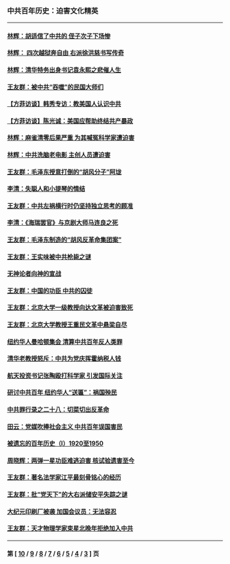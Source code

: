 ### 中共百年历史：迫害文化精英
---
#### [林辉：胡适信了中共的 侄子次子下场惨](../../pages/nf1176111/n14019760.md?06230430) 
#### [林辉： 四次越狱奔自由 右派徐洪慈书写传奇](../../pages/nf1176111/n14010438.md?06230430) 
#### [林辉：清华特务出身书记袁永熙之悲催人生](../../pages/nf1176111/n13997413.md?06230430) 
#### [王友群：被中共“吞噬”的民国大师们](../../pages/nf1176111/n13942620.md?06230430) 
#### [【方菲访谈】韩秀专访：教美国人认识中共](../../pages/nf1176111/n13821310.md?06230430) 
#### [【方菲访谈】陈光诚：美国应帮助终结共产暴政](../../pages/nf1176111/n13759521.md?06230430) 
#### [林辉：麻雀清零后果严重 为其喊冤科学家遭迫害](../../pages/nf1176111/n13746900.md?06230430) 
#### [林辉：中共洗脑老电影 主创人员遭迫害](../../pages/nf1176111/n13699437.md?06230430) 
#### [王友群：毛泽东授意打倒的“胡风分子”阿垅](../../pages/nf1176111/n13592541.md?06230430) 
#### [李清：失聪人和小提琴的情结](../../pages/nf1176111/n13459280.md?06230430) 
#### [王友群：中共左祸横行时仍坚持独立思考的顾准](../../pages/nf1176111/n13444722.md?06230430) 
#### [李清：《海瑞罢官》与京剧大师马连良之死](../../pages/nf1176111/n13412316.md?06230430) 
#### [王友群：毛泽东制造的“胡风反革命集团案”](../../pages/nf1176111/n13324909.md?06230430) 
#### [王友群：王实味被中共枪毙之谜](../../pages/nf1176111/n13307502.md?06230430) 
#### [无神论者向神的宣战](../../pages/nf1176111/n13281535.md?06230430) 
#### [王友群：中国的功臣 中共的囚徒](../../pages/nf1176111/n13291790.md?06230430) 
#### [王友群：北京大学一级教授向达文革被迫害致死](../../pages/nf1176111/n13150966.md?06230430) 
#### [王友群：北京大学教授王重民文革中悬梁自尽](../../pages/nf1176111/n13084645.md?06230430) 
#### [纽约华人曼哈顿集会 清算中共百年反人类罪](../../pages/nf1176111/n13084157.md?06230430) 
#### [清华老教授怒斥：中共为党庆挥霍纳税人钱](../../pages/nf1176111/n13071430.md?06230430) 
#### [航天投资书记张陶殴打科学家 引发国际关注](../../pages/nf1176111/n13069132.md?06230430) 
#### [研讨中共百年 纽约华人“送匾”：祸国殃民](../../pages/nf1176111/n13057367.md?06230430) 
#### [中共罪行录之二十八：切菜切出反革命](../../pages/nf1176111/n13030600.md?06230430) 
#### [田云：党媒吹捧社会主义 中共百年误国害民](../../pages/nf1176111/n13006682.md?06230430) 
#### [被遗忘的百年历史（I）1920至1950](../../pages/nf1176111/n12986411.md?06230430) 
#### [周晓辉：两弹一星功臣难逃迫害 核试验遗害至今](../../pages/nf1176111/n12974997.md?06230430) 
#### [王友群：著名法学家江平最刻骨铭心的经历](../../pages/nf1176111/n12970787.md?06230430) 
#### [王友群：批“党天下”的大右派储安平失踪之谜](../../pages/nf1176111/n12954229.md?06230430) 
#### [大纪元印刷厂被袭 加国会议员：无法容忍](../../pages/nf1176111/n12883028.md?06230430) 
#### [王友群：天才物理学家束星北晚年拒绝加入中共](../../pages/nf1176111/n12792913.md?06230430) 

---
#### 第 [ [10](./10.md?06230430) / [9](./9.md?06230430) / [8](./8.md?06230430) / [7](./7.md?06230430) / [6](./6.md?06230430) / [5](./5.md?06230430) / [4](./4.md?06230430) / [3](./3.md?06230430) ] 页
